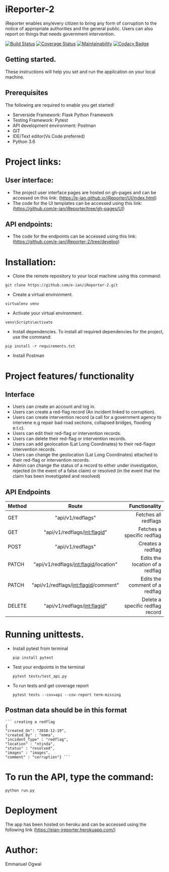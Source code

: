 # iReporter-2
iReporter enables any/every citizen to bring any form of corruption to the notice of appropriate authorities and the general public. Users can also report on things that needs government intervention.

[![Build Status](https://travis-ci.org/e-ian/iReporter-2.svg?branch=develop)](https://travis-ci.org/e-ian/iReporter-2)
[![Coverage Status](https://coveralls.io/repos/github/e-ian/iReporter-2/badge.svg?branch=develop)](https://coveralls.io/github/e-ian/iReporter-2?branch=develop)
[![Maintainability](https://api.codeclimate.com/v1/badges/415eea7b716caedd97f6/maintainability)](https://codeclimate.com/github/e-ian/iReporter-2/maintainability)
[![Codacy Badge](https://api.codacy.com/project/badge/Grade/c9c629399bf34ec6bd998d28fb6a55d3)](https://www.codacy.com/app/e-ian/iReporter-2?utm_source=github.com&amp;utm_medium=referral&amp;utm_content=e-ian/iReporter-2&amp;utm_campaign=Badge_Grade)

## Getting started.
These instructions will help you set and run the application on your local machine.

## Prerequisites
The following are required to enable you get started!

* Serverside Framework: Flask Python Framework
* Testing Framework: Pytest
* API development environment: Postman
* GIT
* IDE/Text editor(Vs Code preferred)
* Python 3.6

# Project links:

## User interface:
* The project user interface pages are hosted on gh-pages and can be accessed on this link: (https://e-ian.github.io/iReporter/UI/index.html)
* The code for the UI templates can be accessed using this link: (https://github.com/e-ian/iReporter/tree/gh-pages/UI)

## API endpoints:
* The code for the endpoints can be accessed using this link: (https://github.com/e-ian/iReporter-2/tree/develop)

# Installation:
* Clone the remote repository to your local machine using this command:

``` git clone https://github.com/e-ian/iReporter-2.git ```

* Create a virtual environment.

``` virtualenv venv ```

* Activate your virtual environment.

``` venv\Scripts\activate ```

* Install dependencies.
To install all required dependencies for the project, use the command:

``` pip install -r requirements.txt ```

* Install Postman

# Project features/ functionality

## Interface
* Users can create an account and log in.
* Users can create a ​red-flag ​record (An incident linked to corruption).
* Users can create ​intervention​ record​ ​(a call for a government agency to intervene e.g
repair bad road sections, collapsed bridges, flooding e.t.c).
* Users can edit their ​red-flag ​or ​intervention ​records.
* Users can delete their ​red-flag ​or ​intervention ​records.
* Users can add geolocation (Lat Long Coordinates) to their ​red-flag ​or ​intervention
records​.
* Users can change the geolocation (Lat Long Coordinates) attached to their ​red-flag ​or
intervention ​records​.
* Admin can change the ​status​ of a record to either ​under investigation, rejected ​(in the
event of a false claim)​ ​or​ resolved ​(in the event that the claim has been investigated and
resolved)

## API Endpoints

|Method | Route | Functionality|
|-------|:-----:|-------------:|
|GET| "api/v1/redflags" | Fetches all redflags |
|GET| "api/v1/redflags/<int:flagid>" | Fetches a specific redflag |
|POST| "api/v1/redflags" | Creates a redflag |
|PATCH| "api/v1/redflags/<int:flagid>/location" | Edits the location of a redflag|
|PATCH| "api/v1/redflags/<int:flagid>/comment" | Edits the comment of a redflag|
|DELETE| "api/v1/redflags/<int:flagid>" | Delete a specific redflag record |

# Running unittests.

* Install pytest from terminal

    `pip install pytest`

* Test your endpoints in the terminal

    `pytest tests/test_api.py`

* To run tests and get coverage report

    `pytest tests --cov=api --cov-report term-missing`

## Postman data should be in this format

    ``` creating a redflag
    {
	"created_On": "2018-12-19",
    "created_By" : "emma", 
    "incident_Type" : "redflag",
    "location" : "ntinda",
    "status" : "resolved",
    "images" : "images",
    "comment" : "corruption"} ```

# To run the API, type the command:

``` python run.py ```

# Deployment

The app has been hosted on heroku and can be accessed using the following link (https://eian-ireporter.herokuapp.com/)

# Author:

Emmanuel Ogwal

